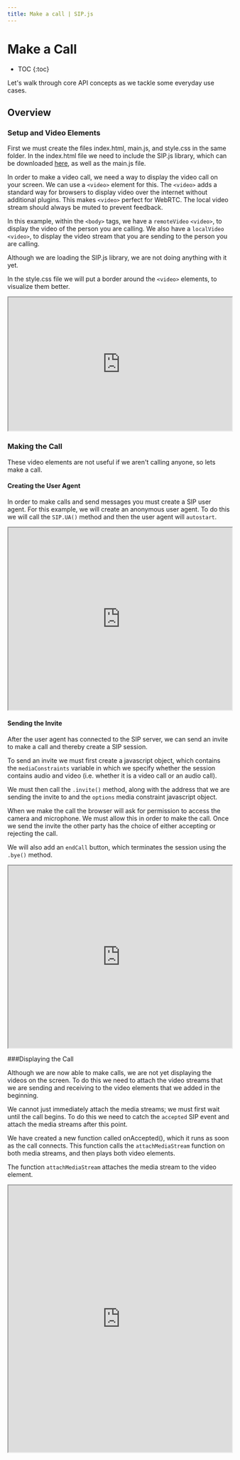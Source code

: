 ```yaml
---
title: Make a call | SIP.js
---
```


# Make a Call

* TOC
{:toc}

Let's walk through core API concepts as we tackle some everyday use cases.

## Overview

### Setup and Video Elements

First we must create the files index.html, main.js, and style.css in the same folder.  In the index.html file we need to include the SIP.js library, which can be downloaded [here](/download/), as well as the main.js file.  

In order to make a video call, we need a way to display the video call on your screen.  We can use a `<video>` element for this.  The `<video>` adds a standard way for browsers to display video over the internet without additional plugins. This makes `<video>` perfect for WebRTC. The local video stream should always be muted to prevent feedback.

In this example, within the `<body>` tags, we have a `remoteVideo` `<video>`, to display the video of the person you are calling.  We also have a `localVideo` `<video>`, to display the video stream that you are sending to the person you are calling.  

Although we are loading the SIP.js library, we are not doing anything with it yet.

In the style.css file we will put a border around the `<video>` elements, to visualize them better.

<iframe
  style="width: 100%; height: 300px"
  src="http://jsfiddle.net/mgc2e/11/embedded/html,js,css,result/">
</iframe>

### Making the Call

These video elements are not useful if we aren't calling anyone, so lets make a call.

#### Creating the User Agent

In order to make calls and send messages you must create a SIP user agent.  For this example, we will create an anonymous user agent.  To do this we will call the `SIP.UA()` method and then the user agent will `autostart`.

<iframe
  style="width: 100%; height: 410px"
  src="http://jsfiddle.net/4m7dc/12/embedded/js,html,css,result/">
</iframe>


#### Sending the Invite


After the user agent has connected to the SIP server, we can send an invite to make a call and thereby create a SIP session.

To send an invite we must first create a javascript object, which contains the `mediaConstraints` variable in which we specify whether the session contains audio and video (i.e. whether it is a video call or an audio call).  

We must then call the `.invite()` method, along with the address that we are sending the invite to and the `options` media constraint javascript object.

When we make the call the browser will ask for permission to access the camera and microphone.  We must allow this in order to make the call.  Once we send the invite the other party has the choice of either accepting or rejecting the call.  

We will also add an `endCall` button, which terminates the session using the `.bye()` method.

<iframe
  style="width: 100%; height: 410px"
  src="http://jsfiddle.net/T4Kv2/18/embedded/js,html,css,result/">
</iframe>


###Displaying the Call

Although we are now able to make calls, we are not yet displaying the videos on the screen.  To do this we need to attach the video streams that we are sending and receiving to the video elements that we added in the beginning.  

We cannot just immediately attach the media streams; we must first wait until the call begins.  To do this we need to catch the `accepted` SIP event and attach the media streams after this point.  

We have created a new function called onAccepted(), which it runs as soon as the call connects.  This function calls the `attachMediaStream` function on both media streams, and then plays both video elements.

The function `attachMediaStream` attaches the media stream to the video element.

<iframe
  style="width: 100%; height: 600px"
  src="http://jsfiddle.net/qWmG7/25/embedded/js,html,css,result/">
</iframe>







